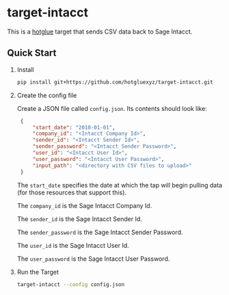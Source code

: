 # target-intacct

This is a [hotglue](https://hotglue.xyz) target that sends CSV data back to Sage Intacct.

## Quick Start

1. Install

    ```bash
    pip install git+https://github.com/hotgluexyz/target-intacct.git
    ```

2. Create the config file

   Create a JSON file called `config.json`. Its contents should look like:

   ```json
    {
        "start_date": "2010-01-01",
        "company_id": "<Intacct Company Id>",
        "sender_id": "<Intacct Sender Id>",
        "sender_password": "<Intacct Sender Password>",
        "user_id": "<Intacct User Id>",
        "user_password": "<Intacct User Password>",
        "input_path": "<directory with CSV files to upload>"
    }
    ```

   The `start_date` specifies the date at which the tap will begin pulling data
   (for those resources that support this).

   The `company_id` is the Sage Intacct Company Id.

   The `sender_id` is the Sage Intacct Sender Id.

   The `sender_password` is the Sage Intacct Sender Password.

   The `user_id` is the Sage Intacct User Id.

   The `user_password` is the Sage Intacct User Password.

3. Run the Target

    ```bash
    target-intacct --config config.json
    ```

